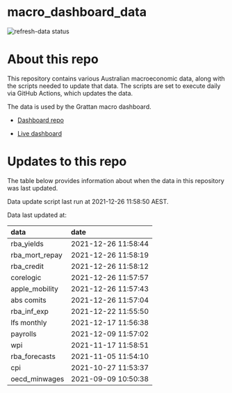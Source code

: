 
<!-- README.md is generated from README.Rmd. Please edit that file -->

# macro\_dashboard\_data

<!-- badges: start -->

![refresh-data
status](https://github.com/grattan/macro_dashboard_data/workflows/refresh-data/badge.svg)

<!-- badges: end -->

# About this repo

This repository contains various Australian macroeconomic data, along
with the scripts needed to update that data. The scripts are set to
execute daily via GitHub Actions, which updates the data.

The data is used by the Grattan macro dashboard.

  - [Dashboard repo](https://github.com/grattan/macrodashboard)

  - [Live dashboard](https://mattcowgill.shinyapps.io/macrodashboard/)

# Updates to this repo

The table below provides information about when the data in this
repository was last updated.

Data update script last run at 2021-12-26 11:58:50 AEST.

Data last updated at:

| data             | date                |
| :--------------- | :------------------ |
| rba\_yields      | 2021-12-26 11:58:44 |
| rba\_mort\_repay | 2021-12-26 11:58:19 |
| rba\_credit      | 2021-12-26 11:58:12 |
| corelogic        | 2021-12-26 11:57:57 |
| apple\_mobility  | 2021-12-26 11:57:43 |
| abs comits       | 2021-12-26 11:57:04 |
| rba\_inf\_exp    | 2021-12-22 11:55:50 |
| lfs monthly      | 2021-12-17 11:56:38 |
| payrolls         | 2021-12-09 11:57:02 |
| wpi              | 2021-11-17 11:58:51 |
| rba\_forecasts   | 2021-11-05 11:54:10 |
| cpi              | 2021-10-27 11:53:37 |
| oecd\_minwages   | 2021-09-09 10:50:38 |
